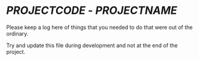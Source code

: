 # $PROJECT CODE$ - $PROJECT NAME$

Please keep a log here of things that 
you needed to do that were out of the ordinary.

Try and update this file during development and
not at the end of the project.